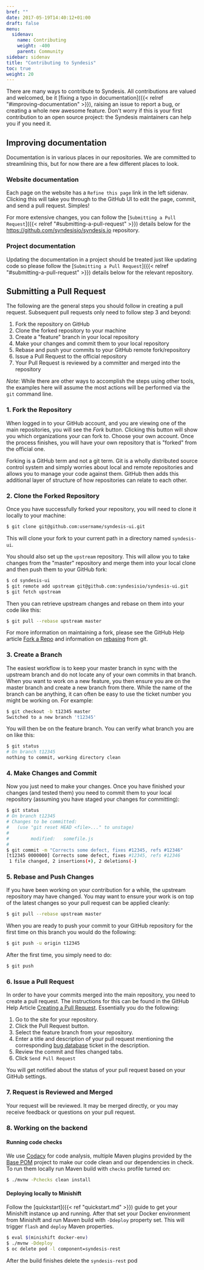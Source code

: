```yaml
---
bref: ""
date: 2017-05-19T14:40:12+01:00
draft: false
menu:
  sidenav:
    name: Contributing
    weight: -400
    parent: Community
sidebar: sidenav
title: "Contributing to Syndesis"
toc: true
weight: 20
---
```


There are many ways to contribute to Syndesis. All contributions are valued and welcomed, be it [fixing a typo in documentation]({{< relref "#improving-documentation" >}}), raising an issue to report a bug, or creating a whole new awesome feature. Don't worry if this is your first contribution to an open source project: the Syndesis maintainers can help you if you need it.

## Improving documentation

Documentation is in various places in our repositories. We are committed to streamlining this, but for now there are a few different places to look.

### Website documentation

Each page on the website has a `Refine this page` link in the left sidenav. Clicking this will take you through to the GitHub UI to edit the page, commit, and send a pull request. Simples!

For more extensive changes, you can follow the [`Submitting a Pull Request`]({{< relref "#submitting-a-pull-request" >}}) details below for the https://github.com/syndesisio/syndesis.io repository.

### Project documentation

Updating the documentation in a project should be treated just like updating code so please follow the [`Submitting a Pull Request`]({{< relref "#submitting-a-pull-request" >}}) details below for the relevant repository.

## Submitting a Pull Request

The following are the general steps you should follow in creating a pull request.  Subsequent pull requests only need
to follow step 3 and beyond:

1. Fork the repository on GitHub
2. Clone the forked repository to your machine
3. Create a "feature" branch in your local repository
4. Make your changes and commit them to your local repository
5. Rebase and push your commits to your GitHub remote fork/repository
6. Issue a Pull Request to the official repository
7. Your Pull Request is reviewed by a committer and merged into the repository

*Note*: While there are other ways to accomplish the steps using other tools, the examples here will assume the most
actions will be performed via the `git` command line.

### 1. Fork the Repository

When logged in to your GitHub account, and you are viewing one of the main repositories, you will see the *Fork* button.
Clicking this button will show you which organizations your can fork to.  Choose your own account.  Once the process
finishes, you will have your own repository that is "forked" from the official one.

Forking is a GitHub term and not a git term.  Git is a wholly distributed source control system and simply worries
about local and remote repositories and allows you to manage your code against them.  GitHub then adds this additional
layer of structure of how repositories can relate to each other.

### 2. Clone the Forked Repository

Once you have successfully forked your repository, you will need to clone it locally to your machine:

```bash
$ git clone git@github.com:username/syndesis-ui.git
```

This will clone your fork to your current path in a directory named `syndesis-ui`.

You should also set up the `upstream` repository.  This will allow you to take changes from the "master" repository
and merge them into your local clone and then push them to your GitHub fork:

```bash
$ cd syndesis-ui
$ git remote add upstream git@github.com:syndesisio/syndesis-ui.git
$ git fetch upstream
```

Then you can retrieve upstream changes and rebase on them into your code like this:

```bash
$ git pull --rebase upstream master
```

For more information on maintaining a fork, please see the GitHub Help article [Fork a Repo][] and information on
[rebasing][] from git.

### 3. Create a Branch

The easiest workflow is to keep your master branch in sync with the upstream branch and do not locate any of your own
commits in that branch.  When you want to work on a new feature, you then ensure you are on the master branch and create
a new branch from there.  While the name of the branch can be anything, it can often be easy to use the ticket number
you might be working on.  For example:

```bash
$ git checkout -b t12345 master
Switched to a new branch 't12345'
```

You will then be on the feature branch.  You can verify what branch you are on like this:

```bash
$ git status
# On branch t12345
nothing to commit, working directory clean
```

### 4. Make Changes and Commit

Now you just need to make your changes.  Once you have finished your changes (and tested them) you need to commit them
to your local repository (assuming you have staged your changes for committing):

```bash
$ git status
# On branch t12345
# Changes to be committed:
#   (use "git reset HEAD <file>..." to unstage)
#
#        modified:   somefile.js
#
$ git commit -m "Corrects some defect, fixes #12345, refs #12346"
[t12345 0000000] Corrects some defect, fixes #12345, refs #12346
 1 file changed, 2 insertions(+), 2 deletions(-)
```

### 5. Rebase and Push Changes

If you have been working on your contribution for a while, the upstream repository may have changed.  You may want to
ensure your work is on top of the latest changes so your pull request can be applied cleanly:

```bash
$ git pull --rebase upstream master
```

When you are ready to push your commit to your GitHub repository for the first time on this branch you would do the
following:

```bash
$ git push -u origin t12345
```

After the first time, you simply need to do:

```bash
$ git push
```

### 6. Issue a Pull Request

In order to have your commits merged into the main repository, you need to create a pull request.  The instructions for
this can be found in the GitHub Help Article [Creating a Pull Request][].  Essentially you do the following:

1. Go to the site for your repository.
2. Click the Pull Request button.
3. Select the feature branch from your repository.
4. Enter a title and description of your pull request mentioning the corresponding [bug database][] ticket in the description.
5. Review the commit and files changed tabs.
6. Click `Send Pull Request`

You will get notified about the status of your pull request based on your GitHub settings.

### 7. Request is Reviewed and Merged

Your request will be reviewed.  It may be merged directly, or you may receive feedback or questions on your pull
request.

### 8. Working on the backend

#### Running code checks

We use [Codacy](https://www.codacy.com/) for code analysis, multiple Maven plugins provided by the
[Base POM](https://github.com/basepom/basepom) project to make our code clean and our dependencies in check. To run them
locally run Maven build with `checks` profile turned on:

```bash
$ ./mvnw -Pchecks clean install
```

#### Deploying locally to Minishift

Follow the [quickstart]({{< ref "quickstart.md" >}}) guide to get your Minishift instance up and running. After that set your Docker environment from
Minishift and run Maven build with `-Ddeploy` property set. This will trigger `flash` and `deploy` Maven properties.

```bash
$ eval $(minishift docker-env)
$ ./mvnw -Ddeploy
$ oc delete pod -l component=syndesis-rest
```

After the build finishes delete the `syndesis-rest` pod

[help documentation]: http://help.github.com/send-pull-requests
[bug database]: http://bugs.dojotoolkit.org/
[support forum]: http://dojotoolkit.org/community/
[dojo-contrib]: http://mail.dojotoolkit.org/mailman/listinfo/dojo-contributors
[cla]: https://js.foundation/CLA/
[Creating a Pull Request]: https://help.github.com/articles/creating-a-pull-request
[Fork a Repo]: https://help.github.com/articles/fork-a-repo
[Intern]: http://theintern.io/
[styleguide]: http://dojotoolkit.org/reference-guide/developer/styleguide.html
[DojoDoc]: http://dojotoolkit.org/reference-guide/developer/markup.html
[D.O.H.]: http://dojotoolkit.org/reference-guide/util/doh.html
[dojo/util]: https://github.com/dojo/util
[interactive rebase]: http://git-scm.com/book/en/Git-Tools-Rewriting-History#Changing-Multiple-Commit-Messages
[rebasing]: http://git-scm.com/book/en/Git-Branching-Rebasing
